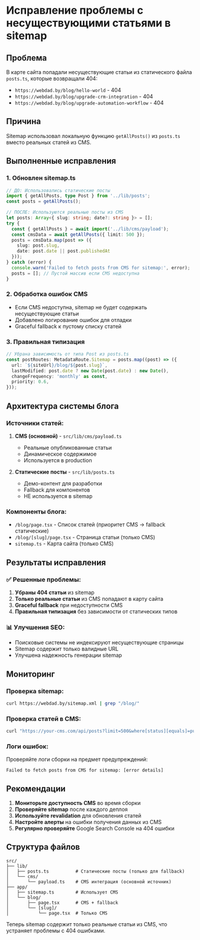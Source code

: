 # Исправление проблемы с несуществующими статьями в sitemap

## Проблема
В карте сайта попадали несуществующие статьи из статического файла `posts.ts`, которые возвращали 404:
- `https://webdad.by/blog/hello-world` - 404
- `https://webdad.by/blog/upgrade-crm-integration` - 404  
- `https://webdad.by/blog/upgrade-automation-workflow` - 404

## Причина
Sitemap использовал локальную функцию `getAllPosts()` из `posts.ts` вместо реальных статей из CMS.

## Выполненные исправления

### 1. Обновлен sitemap.ts
```typescript
// ДО: Использовались статические посты
import { getAllPosts, type Post } from '../lib/posts';
const posts = getAllPosts();

// ПОСЛЕ: Используются реальные посты из CMS
let posts: Array<{ slug: string; date?: string }> = [];
try {
  const { getAllPosts } = await import('../lib/cms/payload');
  const cmsData = await getAllPosts({ limit: 500 });
  posts = cmsData.map(post => ({
    slug: post.slug,
    date: post.date || post.publishedAt
  }));
} catch (error) {
  console.warn('Failed to fetch posts from CMS for sitemap:', error);
  posts = []; // Пустой массив если CMS недоступна
}
```

### 2. Обработка ошибок CMS
- Если CMS недоступна, sitemap не будет содержать несуществующие статьи
- Добавлено логирование ошибок для отладки
- Graceful fallback к пустому списку статей

### 3. Правильная типизация
```typescript
// Убрана зависимость от типа Post из posts.ts
const postRoutes: MetadataRoute.Sitemap = posts.map((post) => ({
  url: `${siteUrl}/blog/${post.slug}`,
  lastModified: post.date ? new Date(post.date) : new Date(),
  changeFrequency: 'monthly' as const,
  priority: 0.6,
}));
```

## Архитектура системы блога

### Источники статей:
1. **CMS (основной)** - `src/lib/cms/payload.ts`
   - Реальные опубликованные статьи
   - Динамическое содержимое
   - Используется в production

2. **Статические посты** - `src/lib/posts.ts`
   - Демо-контент для разработки
   - Fallback для компонентов
   - НЕ используется в sitemap

### Компоненты блога:
- `/blog/page.tsx` - Список статей (приоритет CMS → fallback статические)
- `/blog/[slug]/page.tsx` - Страница статьи (только CMS)
- `sitemap.ts` - Карта сайта (только CMS)

## Результаты исправления

### ✅ Решенные проблемы:
1. **Убраны 404 статьи** из sitemap
2. **Только реальные статьи** из CMS попадают в карту сайта
3. **Graceful fallback** при недоступности CMS
4. **Правильная типизация** без зависимости от статических типов

### 📊 Улучшения SEO:
- Поисковые системы не индексируют несуществующие страницы
- Sitemap содержит только валидные URL
- Улучшена надежность генерации sitemap

## Мониторинг

### Проверка sitemap:
```bash
curl https://webdad.by/sitemap.xml | grep "/blog/"
```

### Проверка статей в CMS:
```bash
curl "https://your-cms.com/api/posts?limit=500&where[status][equals]=published"
```

### Логи ошибок:
Проверяйте логи сборки на предмет предупреждений:
```
Failed to fetch posts from CMS for sitemap: [error details]
```

## Рекомендации

1. **Мониторьте доступность CMS** во время сборки
2. **Проверяйте sitemap** после каждого деплоя
3. **Используйте revalidation** для обновления статей
4. **Настройте алерты** на ошибки получения данных из CMS
5. **Регулярно проверяйте** Google Search Console на 404 ошибки

## Структура файлов

```
src/
├── lib/
│   ├── posts.ts          # Статические посты (только для fallback)
│   └── cms/
│       └── payload.ts    # CMS интеграция (основной источник)
├── app/
│   ├── sitemap.ts        # Использует CMS
│   └── blog/
│       ├── page.tsx      # CMS + fallback
│       └── [slug]/
│           └── page.tsx  # Только CMS
```

Теперь sitemap содержит только реальные статьи из CMS, что устраняет проблемы с 404 ошибками.

